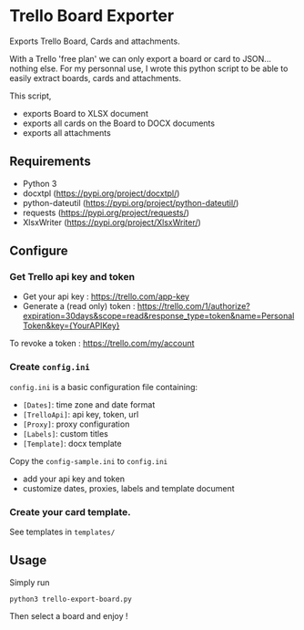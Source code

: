 # Trello Board Exporter

Exports Trello Board, Cards and attachments.

With a Trello 'free plan' we can only export a board or card to JSON... nothing else.
For my personnal use, I wrote this python script to be able to easily extract boards, cards and attachments.

This script,
- exports Board to XLSX document
- exports all cards on the Board to DOCX documents
- exports all attachments

## Requirements

- Python 3
- docxtpl (https://pypi.org/project/docxtpl/)
- python-dateutil (https://pypi.org/project/python-dateutil/)
- requests (https://pypi.org/project/requests/)
- XlsxWriter (https://pypi.org/project/XlsxWriter/)

## Configure

### Get Trello api key and token
- Get your api key : https://trello.com/app-key
- Generate a (read only) token : https://trello.com/1/authorize?expiration=30days&scope=read&response_type=token&name=PersonalToken&key={YourAPIKey}

To revoke a token : https://trello.com/my/account

### Create `config.ini`

`config.ini` is a basic configuration file containing:
- `[Dates]`: time zone and date format
- `[TrelloApi]`: api key, token, url
- `[Proxy]`: proxy configuration
- `[Labels]`: custom titles
- `[Template]`: docx template

Copy the `config-sample.ini` to `config.ini`
- add your api key and token
- customize dates, proxies, labels and template document

### Create your card template.

See templates in `templates/`

## Usage

Simply run 
```
python3 trello-export-board.py
```
Then select a board and enjoy !

